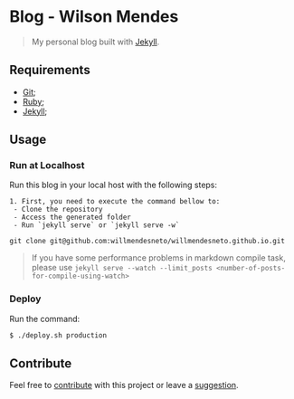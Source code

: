# Blog - Wilson Mendes

> My personal blog built with [Jekyll](http://jekyllrb.com/).


## Requirements

- [Git](http://git-scm.com/downloads);
- [Ruby](http://www.ruby-lang.org/pt/downloads/);
- [Jekyll](http://jekyllrb.com/);


## Usage


### Run at Localhost

Run this blog in your local host with the following steps:

    1. First, you need to execute the command bellow to:
     - Clone the repository
     - Access the generated folder
     - Run `jekyll serve` or `jekyll serve -w`

    git clone git@github.com:willmendesneto/willmendesneto.github.io.git

> If you have some performance problems in markdown compile task, please use  `jekyll serve --watch --limit_posts <number-of-posts-for-compile-using-watch>`


### Deploy

Run the command:

```bash
$ ./deploy.sh production
```


## Contribute

Feel free to [contribute](https://github.com/willmendesneto/willmendesneto.github.io/pulls) with this project or leave a [suggestion](https://github.com/willmendesneto/willmendesneto.github.io/issues).
